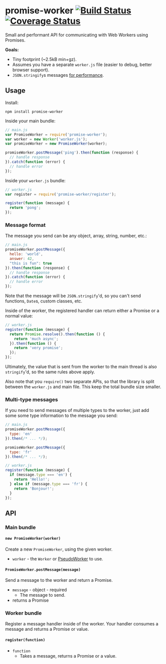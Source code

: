 promise-worker [![Build Status](https://travis-ci.org/nolanlawson/promise-worker.svg?branch=master)](https://travis-ci.org/nolanlawson/promise-worker) [![Coverage Status](https://coveralls.io/repos/github/nolanlawson/promise-worker/badge.svg?branch=master)](https://coveralls.io/github/nolanlawson/promise-worker?branch=master)
====

Small and performant API for communicating with Web Workers using Promises.

**Goals:**

 * Tiny footprint (~2.5kB min+gz).
 * Assumes you have a separate `worker.js` file (easier to debug, better browser support).
 * `JSON.stringify`s messages [for performance](http://blog.nparashuram.com/2016/02/using-webworkers-to-make-react-faster.html).

Usage
---

Install:

    npm install promise-worker

Inside your main bundle:

```js
// main.js
var PromiseWorker = require('promise-worker');
var worker = new Worker('worker.js');
var promiseWorker = new PromiseWorker(worker);

promiseWorker.postMessage('ping').then(function (response) {
  // handle response
}).catch(function (error) {
  // handle error
});
```

Inside your `worker.js` bundle:

```js
// worker.js
var register = require('promise-worker/register');

register(function (message) {
  return 'pong';
});
```

### Message format

The message you send can be any object, array, string, number, etc.:

```js
// main.js
promiseWorker.postMessage({
  hello: 'world',
  answer: 42,
  "this is fun": true
}).then(function (response) {
  // handle response
}).catch(function (error) {
  // handle error
});
```
 
Note that the message will be `JSON.stringify`'d, so you 
can't send functions, `Date`s, custom classes, etc.

Inside of the worker, the registered handler can return either a Promise or a normal value:

```js
// worker.js
register(function (message) {
  return Promise.resolve().then(function () {
    return 'much async';
  }).then(function () {
    return 'very promise';
  });
});
```

Ultimately, the value that is sent from the worker to the main thread is also
`stringify`'d, so the same rules above apply.

Also note that you `require()` two separate APIs, so that the library is split
between the `worker.js` and main file. This keep the total bundle size smaller.

### Multi-type messages

If you need to send messages of multiple types to the worker, just add some
some type information to the message you send:

```js
// main.js
promiseWorker.postMessage({
  type: 'en'
}).then(/* ... */);

promiseWorker.postMessage({
  type: 'fr'
}).then(/* ... */);
```

```js
// worker.js
register(function (message) {
  if (message.type === 'en') {
    return 'Hello!';
  } else if (message.type === 'fr') {
    return 'Bonjour!';
  }
});
```

API
---

### Main bundle

#### `new PromiseWorker(worker)`

Create a new `PromiseWorker`, using the given worker.

* `worker` - the `Worker` or [PseudoWorker](https://github.com/nolanlawson/pseudo-worker) to use.

#### `PromiseWorker.postMessage(message)`

Send a message to the worker and return a Promise.

* `message` - object - required
  * The message to send.
* returns a Promise

### Worker bundle

Register a message handler inside of the worker. Your handler consumes a message
and returns a Promise or value.

#### `register(function)`

* `function`
  * Takes a message, returns a Promise or a value.